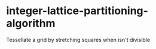 # integer-lattice-partitioning-algorithm
Tessellate a grid by stretching squares when isn't divisible
